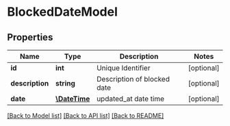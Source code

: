 # BlockedDateModel

## Properties
Name | Type | Description | Notes
------------ | ------------- | ------------- | -------------
**id** | **int** | Unique Identifier | [optional] 
**description** | **string** | Description of blocked date | [optional] 
**date** | [**\DateTime**](\DateTime.md) | updated_at date time | [optional] 

[[Back to Model list]](../README.md#documentation-for-models) [[Back to API list]](../README.md#documentation-for-api-endpoints) [[Back to README]](../README.md)


